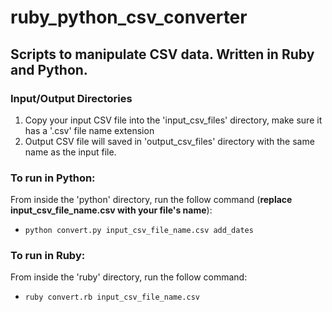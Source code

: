 # ruby_python_csv_converter

## Scripts to manipulate CSV data. Written in Ruby and Python.

### Input/Output Directories
1. Copy your input CSV file into the 'input_csv_files' directory, make sure it has a '.csv' file name extension
2. Output CSV file will saved in 'output_csv_files' directory with the same name as the input file.

### To run in Python:
From inside the 'python' directory, run the follow command (**replace input_csv_file_name.csv with your file's name**): 
* `python convert.py input_csv_file_name.csv add_dates`

### To run in Ruby:
From inside the 'ruby' directory, run the follow command: 
* `ruby convert.rb input_csv_file_name.csv`
